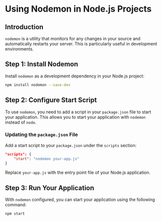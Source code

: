 # Using Nodemon in Node.js Projects

## Introduction
`nodemon` is a utility that monitors for any changes in your source and automatically restarts your server. This is particularly useful in development environments.

## Step 1: Install Nodemon
Install `nodemon` as a development dependency in your Node.js project:

```bash
npm install nodemon --save-dev
```

## Step 2: Configure Start Script
To use `nodemon`, you need to add a script in your `package.json` file to start your application. This allows you to start your application with `nodemon` instead of `node`.

### Updating the `package.json` File
Add a start script to your `package.json` under the `scripts` section:

```json
"scripts": {
    "start": "nodemon your-app.js"
}
```

Replace `your-app.js` with the entry point file of your Node.js application.

## Step 3: Run Your Application
With `nodemon` configured, you can start your application using the following command:

```bash
npm start
```
